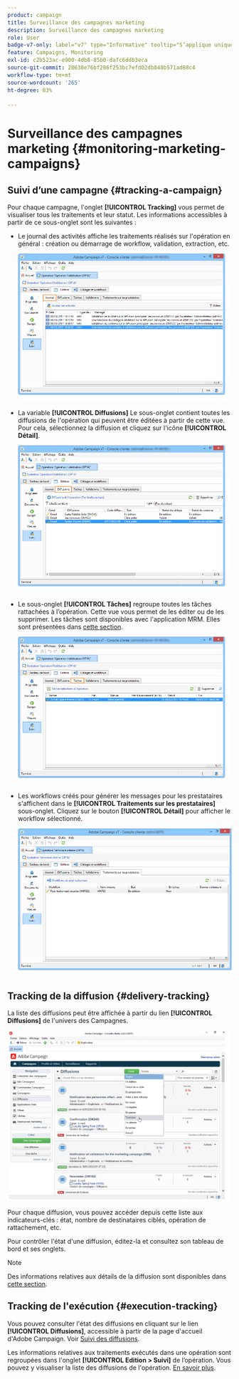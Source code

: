 ```yaml
---
product: campaign
title: Surveillance des campagnes marketing
description: Surveillance des campagnes marketing
role: User
badge-v7-only: label="v7" type="Informative" tooltip="S’applique uniquement à Campaign Classic v7"
feature: Campaigns, Monitoring
exl-id: c2b523ac-e900-4db8-85b0-dafc6ddb3eca
source-git-commit: 28638e76bf286f253bc7efd02db848b571ad88c4
workflow-type: tm+mt
source-wordcount: '265'
ht-degree: 83%

---
```


# Surveillance des campagnes marketing {#monitoring-marketing-campaigns}

## Suivi d’une campagne {#tracking-a-campaign}

Pour chaque campagne, l&#39;onglet **[!UICONTROL Tracking]** vous permet de visualiser tous les traitements et leur statut. Les informations accessibles à partir de ce sous-onglet sont les suivantes :

* Le journal des activités affiche les traitements réalisés sur l&#39;opération en général : création ou démarrage de workflow, validation, extraction, etc.

  ![](assets/s_ncs_user_op_edit_exe_tab_a.png)

* La variable **[!UICONTROL Diffusions]** Le sous-onglet contient toutes les diffusions de l&#39;opération qui peuvent être éditées à partir de cette vue. Pour cela, sélectionnez la diffusion et cliquez sur l&#39;icône **[!UICONTROL Détail]**.

  ![](assets/s_ncs_user_op_edit_exe_tab_b.png)

* Le sous-onglet **[!UICONTROL Tâches]** regroupe toutes les tâches rattachées à l’opération. Cette vue vous permet de les éditer ou de les supprimer. Les tâches sont disponibles avec l&#39;application MRM. Elles sont présentées dans [cette section](../../mrm/using/creating-and-managing-tasks.md).

  ![](assets/s_ncs_user_op_edit_exe_tab_e.png)

* Les workflows créés pour générer les messages pour les prestataires s&#39;affichent dans le **[!UICONTROL Traitements sur les prestataires]** sous-onglet. Cliquez sur le bouton **[!UICONTROL Détail]** pour afficher le workflow sélectionné.

  ![](assets/s_ncs_user_op_edit_exe_tab_d.png)

## Tracking de la diffusion {#delivery-tracking}

La liste des diffusions peut être affichée à partir du lien **[!UICONTROL Diffusions]** de l&#39;univers des Campagnes.

![](assets/s_ncs_user_op_del_state_from_homepage.png)

Pour chaque diffusion, vous pouvez accéder depuis cette liste aux indicateurs-clés : état, nombre de destinataires ciblés, opération de rattachement, etc.

Pour contrôler l&#39;état d&#39;une diffusion, éditez-la et consultez son tableau de bord et ses onglets.

>[!NOTE]
>
>Des informations relatives aux détails de la diffusion sont disponibles dans [cette section](../../delivery/using/about-message-tracking.md).

## Tracking de l&#39;exécution {#execution-tracking}

Vous pouvez consulter l&#39;état des diffusions en cliquant sur le lien **[!UICONTROL Diffusions]**, accessible à partir de la page d&#39;accueil d&#39;Adobe Campaign. Voir [Suivi des diffusions](#delivery-tracking).

Les informations relatives aux traitements exécutés dans une opération sont regroupées dans l&#39;onglet **[!UICONTROL Edition > Suivi]** de l’opération. Vous pouvez y visualiser la liste des diffusions de l&#39;opération. [En savoir plus](#tracking-a-campaign).
